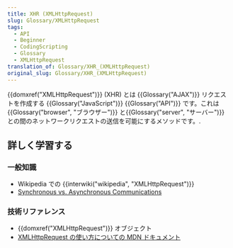 ```yaml
---
title: XHR (XMLHttpRequest)
slug: Glossary/XMLHttpRequest
tags:
  - API
  - Beginner
  - CodingScripting
  - Glossary
  - XMLHttpRequest
translation_of: Glossary/XHR_(XMLHttpRequest)
original_slug: Glossary/XHR_(XMLHttpRequest)
---
```


{{domxref("XMLHttpRequest")}} (XHR) とは {{Glossary("AJAX")}} リクエストを作成する {{Glossary("JavaScript")}} {{Glossary("API")}} です。これは{{Glossary("browser", "ブラウザー")}} と{{Glossary("server", "サーバー")}} との間のネットワークリクエストの送信を可能にするメソッドです。.

## 詳しく学習する

### 一般知識

- Wikipedia での {{interwiki("wikipedia", "XMLHttpRequest")}}
- [Synchronous vs. Asynchronous Communications](http://peoplesofttutorial.com/difference-between-synchronous-and-asynchronous-messaging/)

### 技術リファレンス

- {{domxref("XMLHttpRequest")}} オブジェクト
- [XMLHttpRequest の使い方についての MDN ドキュメント](/ja/docs/Web/API/XMLHttpRequest/Using_XMLHttpRequest)
